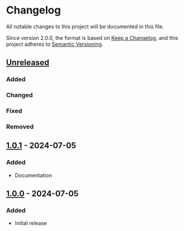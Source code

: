 # Changelog
All notable changes to this project will be documented in this file.

Since version 2.0.0, the format is based on [Keep a Changelog](https://keepachangelog.com/en/1.0.0/),
and this project adheres to [Semantic Versioning](https://semver.org/spec/v2.0.0.html).

## [Unreleased]
### Added
### Changed
### Fixed
### Removed

## [1.0.1] - 2024-07-05
### Added
- Documentation

## [1.0.0] - 2024-07-05
### Added
- Initial release

[Unreleased]: https://github.com/pboling/sanitize_email/compare/v1.0.1...HEAD
[1.0.1]: https://github.com/pboling/sanitize_email/compare/v1.0.0...v1.0.1
[1.0.1t]: https://github.com/pboling/sanitize_email/tags/v1.0.1
[1.0.0]: https://github.com/pboling/sanitize_email/compare/9caac884909193326b3f3318ad3db00ca754fabd...v1.0.0
[1.0.0t]: https://github.com/pboling/sanitize_email/tags/v1.0.0
